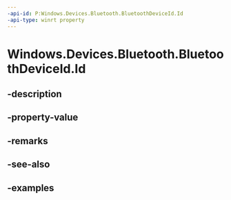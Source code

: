 ```yaml
---
-api-id: P:Windows.Devices.Bluetooth.BluetoothDeviceId.Id
-api-type: winrt property
---
```


<!-- Property syntax.
public string Id { get; }
-->

# Windows.Devices.Bluetooth.BluetoothDeviceId.Id

## -description

## -property-value

## -remarks

## -see-also

## -examples

